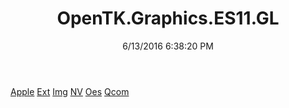 ﻿---
title: OpenTK.Graphics.ES11.GL
date: 6/13/2016 6:38:20 PM
---

[Apple](T-OpenTK.Graphics.ES11.GL.Apple.html)
[Ext](T-OpenTK.Graphics.ES11.GL.Ext.html)
[Img](T-OpenTK.Graphics.ES11.GL.Img.html)
[NV](T-OpenTK.Graphics.ES11.GL.NV.html)
[Oes](T-OpenTK.Graphics.ES11.GL.Oes.html)
[Qcom](T-OpenTK.Graphics.ES11.GL.Qcom.html)

